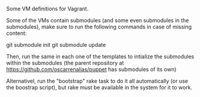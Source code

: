 Some VM definitions for Vagrant.

Some of the VMs contain submodules (and some even submodules in the submodules), make sure to run the following commands in case of missing content:

git submodule init
git submodule update

Then, run the same in each one of the templates to intialize the submodules within the submodules (the parent repository at https://github.com/oscarrenalias/puppet has submodules of its own)

Alternativel, run the "bootstrap" rake task to do it all automatically (or use the boostrap script), but rake must be available in the system for it to work.
